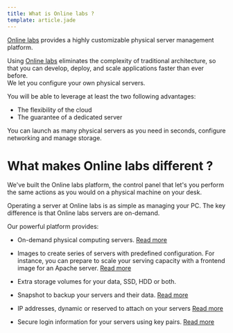 ```yaml
---
title: What is Online labs ?
template: article.jade
---
```


[Online labs](http://labs.online.net) provides a highly customizable physical server management platform.

Using [Online labs](http://labs.online.net) eliminates the complexity of traditional architecture, so that you can develop, deploy, and scale applications faster than ever before.<br/> 
We let you configure your own physical servers.

You will be able to leverage at least the two following advantages:

- The flexibility of the cloud
- The guarantee of a dedicated server

You can launch as many physical servers as you need in seconds, configure networking and manage storage.

# What makes Online labs different ?

We've built the Online labs platform, the control panel that let's you perform the same actions as you would on a physical machine on your desk.

Operating a server at Online labs is as simple as managing your PC. The key difference is that Online labs servers are on-demand.

Our powerful platform provides:

- On-demand physical computing servers. [Read more](/howto/create_instance.html)

- Images to create series of servers with predefined configuration. For instance, you can prepare to scale your serving capacity with a frontend image for an Apache server. [Read more](/howto/create_image.html)

- Extra storage volumes for your data, SSD, HDD or both.

- Snapshot to backup your servers and their data. [Read more](/howto/create_snapshot.html)

- IP addresses, dynamic or reserved to attach on your servers [Read more](/network/ip_addresses.html)

- Secure login information for your servers using key pairs. [Read more](/account/ssh_keys.html)
